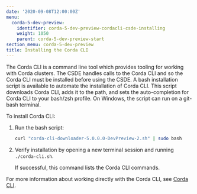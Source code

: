 ```yaml
---
date: '2020-09-08T12:00:00Z'
menu:
  corda-5-dev-preview:
    identifier: corda-5-dev-preview-cordacli-csde-installing
    weight: 1050
    parent: corda-5-dev-preview-start
section_menu: corda-5-dev-preview
title: Installing the Corda CLI
---
```

The Corda CLI is a command line tool which provides tooling for working with Corda clusters.
The CSDE handles calls to the Corda CLI and so the Corda CLI must be installed before using the CSDE.
A bash installation script is available to automate the installation of Corda CLI.
This script downloads Corda CLI, adds it to the path, and sets the auto-completion for Corda CLI to your bash/zsh profile.
On Windows, the script can run on a git-bash terminal.

To install Corda CLI:
1. Run the bash script:

   ```Bash
   curl "corda-cli-downloader-5.0.0.0-DevPreview-2.sh" | sudo bash
   ```

2. Verify installation by opening a new terminal session and running `./corda-cli.sh`.

   If successful, this command lists the Corda CLI commands.

For more information about working directly with the Corda CLI, see [Corda CLI](../../developing/corda-cli/overview.html).
